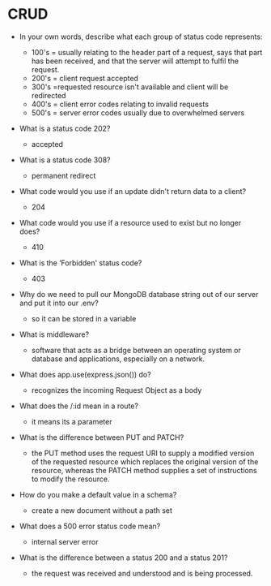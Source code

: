 # CRUD

- In your own words, describe what each group of status code represents:
    - 100's = usually relating to the header part of a request, says that part has been received, and that the server will attempt to fulfil the request. 
    - 200's = client request accepted
    - 300's =requested resource isn't available and client will be redirected
    - 400's = client error codes relating to invalid requests
    - 500's = server error codes usually due to overwhelmed servers
- What is a status code 202? 
    - accepted
- What is a status code 308?
    - permanent redirect
- What code would you use if an update didn't return data to a client?
    - 204
- What code would you use if a resource used to exist but no longer does?
    - 410
- What is the ‘Forbidden' status code?
    - 403

- Why do we need to pull our MongoDB database string out of our server and put it into our .env?
    - so it can be stored in a variable
- What is middleware?
    - software that acts as a bridge between an operating system or database and applications, especially on a network.
- What does app.use(express.json()) do?
    - recognizes the incoming Request Object as a body
- What does the /:id mean in a route?
    - it means its a parameter
- What is the difference between PUT and PATCH?
    - the PUT method uses the request URI to supply a modified version of the requested resource which replaces the original version of the resource, whereas the PATCH method supplies a set of instructions to modify the resource.
- How do you make a default value in a schema?
    - create a new document without a path set
- What does a 500 error status code mean?
    - internal server error
- What is the difference between a status 200 and a status 201?
    - the request was received and understood and is being processed.